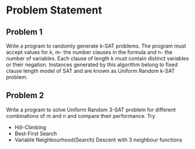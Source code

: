 # Problem Statement
## Problem 1
Write a program to randomly generate k-SAT problems. The program must accept values for k, m- the number clauses in the formula and n- the number of variables. Each clause of length k must contain distinct variables or their negation. Instances generated by this algorithm belong to fixed clause length model of SAT and are known as Uniform Random k-SAT problem.

## Problem 2
Write a program to solve Uniform Random 3-SAT problem for different combinations of m and n and compare their performance. Try
* Hill-Climbing
* Best-First Search
* Variable Neighbourhood(Search) Descent with 3 neighbour functions
